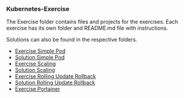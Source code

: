 ### Kubernetes-Exercise

The Exercise folder contains files and projects for the exercises. Each exercise has its own folder and README.md file with instructions.

Solutions can also be found in the respective folders.

- [Exercise Simple Pod](Exercise-Simple-Pod/)
- [Solution Simple Pod](Solution-Simple-Pod/)
- [Exercise Scaling](Exercise-Scaling/)
- [Solution Scaling](Solution-Scaling/)
- [Exercise Rolling Update Rollback](Exercise-Rolling-Update-Rollback/)
- [Solution Rolling Update Rollback](Solution-Rolling-Update-Rollback/)
- [Exercise Portainer](Exercise-Portainer/)
